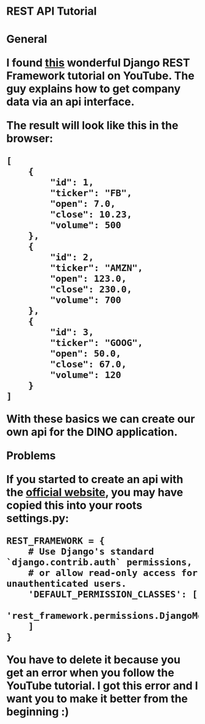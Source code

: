 <h1>REST API Tutorial<h1>

**General**

I found [this](https://www.youtube.com/watch?v=Yw7gETuRKjw) wonderful Django REST Framework tutorial on YouTube. The guy explains how to get company data via an api interface. 

The result will look like this in the browser: 

```
[
    {
        "id": 1,
        "ticker": "FB",
        "open": 7.0,
        "close": 10.23,
        "volume": 500
    },
    {
        "id": 2,
        "ticker": "AMZN",
        "open": 123.0,
        "close": 230.0,
        "volume": 700
    },
    {
        "id": 3,
        "ticker": "GOOG",
        "open": 50.0,
        "close": 67.0,
        "volume": 120
    }
]
```

With these basics we can create our own api for the DINO application.



**Problems**

If you started to create an api with the [official website](http://www.django-rest-framework.org/), you may have copied this into your roots settings.py: 

```
REST_FRAMEWORK = {
    # Use Django's standard `django.contrib.auth` permissions,
    # or allow read-only access for unauthenticated users.
    'DEFAULT_PERMISSION_CLASSES': [
        'rest_framework.permissions.DjangoModelPermissionsOrAnonReadOnly'
    ]
}
```

You have to delete it because you get an error when you follow the YouTube tutorial. I got this error and I want you to make it better from the beginning :) 